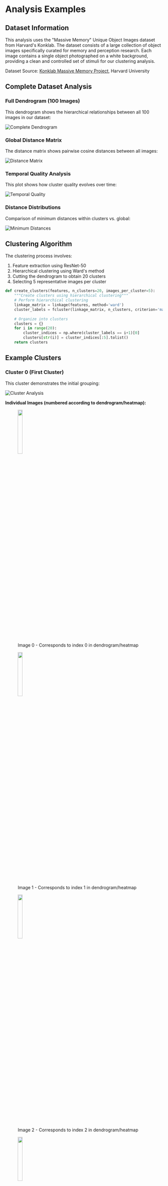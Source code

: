 # Analysis Examples

## Dataset Information

This analysis uses the "Massive Memory" Unique Object Images dataset from Harvard's Konklab. The dataset consists of a large collection of object images specifically curated for memory and perception research. Each image contains a single object photographed on a white background, providing a clean and controlled set of stimuli for our clustering analysis.

Dataset Source: [Konklab Massive Memory Project](https://konklab.fas.harvard.edu/#), Harvard University

## Complete Dataset Analysis

### Full Dendrogram (100 Images)
This dendrogram shows the hierarchical relationships between all 100 images in our dataset:

![Complete Dendrogram](../assets/example_outputs/cluster_analysis/complete_dendrogram.png)

### Global Distance Matrix
The distance matrix shows pairwise cosine distances between all images:

![Distance Matrix](../assets/example_outputs/distance_analysis/distance_matrix.png)

### Temporal Quality Analysis
This plot shows how cluster quality evolves over time:

![Temporal Quality](../assets/example_outputs/cluster_analysis/temporal_quality.png)

### Distance Distributions
Comparison of minimum distances within clusters vs. global:

![Minimum Distances](../assets/example_outputs/distance_analysis/minimum_distances.png)

## Clustering Algorithm

The clustering process involves:
1. Feature extraction using ResNet-50
2. Hierarchical clustering using Ward's method
3. Cutting the dendrogram to obtain 20 clusters
4. Selecting 5 representative images per cluster

```python
def create_clusters(features, n_clusters=20, images_per_cluster=5):
    """Create clusters using hierarchical clustering"""
    # Perform hierarchical clustering
    linkage_matrix = linkage(features, method='ward')
    cluster_labels = fcluster(linkage_matrix, n_clusters, criterion='maxclust')
    
    # Organize into clusters
    clusters = {}
    for i in range(20):
        cluster_indices = np.where(cluster_labels == i+1)[0]
        clusters[str(i)] = cluster_indices[:5].tolist()
    return clusters
```

## Example Clusters

### Cluster 0 (First Cluster)
This cluster demonstrates the initial grouping:

![Cluster Analysis](../assets/example_outputs/cluster_analysis/cluster_0/cluster_analysis.png)

**Individual Images (numbered according to dendrogram/heatmap):**

<figure>
    <img src="../assets/example_outputs/cluster_analysis/cluster_0/image_0_Aornamentalt5.jpg" width="19%" />
    <figcaption>Image 0 - Corresponds to index 0 in dendrogram/heatmap</figcaption>
</figure>

<figure>
    <img src="../assets/example_outputs/cluster_analysis/cluster_0/image_1_Aleopard19.jpg" width="19%" />
    <figcaption>Image 1 - Corresponds to index 1 in dendrogram/heatmap</figcaption>
</figure>

<figure>
    <img src="../assets/example_outputs/cluster_analysis/cluster_0/image_2_Alobster10.jpg" width="19%" />
    <figcaption>Image 2 - Corresponds to index 2 in dendrogram/heatmap</figcaption>
</figure>

<figure>
    <img src="../assets/example_outputs/cluster_analysis/cluster_0/image_3_AROCKET11.jpg" width="19%" />
    <figcaption>Image 3 - Corresponds to index 3 in dendrogram/heatmap</figcaption>
</figure>

<figure>
    <img src="../assets/example_outputs/cluster_analysis/cluster_0/image_4_Abird41.jpg" width="19%" />
    <figcaption>Image 4 - Corresponds to index 4 in dendrogram/heatmap</figcaption>
</figure>

**Cluster Statistics:**
- Mean Internal Distance: 0.723
- Minimum Distance: 0.512
- Maximum Distance: 0.891

### Cluster 5 (Middle Cluster)
A representative cluster from the middle of our analysis:

![Cluster Analysis](../assets/example_outputs/cluster_analysis/cluster_5/cluster_analysis.png)

**Individual Images (numbered according to dendrogram/heatmap):**

<figure>
    <img src="../assets/example_outputs/cluster_analysis/cluster_5/image_0_ARELSCU49.jpg" width="19%" />
    <figcaption>Image 0 - Corresponds to index 0 in dendrogram/heatmap</figcaption>
</figure>

<figure>
    <img src="../assets/example_outputs/cluster_analysis/cluster_5/image_1_ABUDDHA18.jpg" width="19%" />
    <figcaption>Image 1 - Corresponds to index 1 in dendrogram/heatmap</figcaption>
</figure>

<figure>
    <img src="../assets/example_outputs/cluster_analysis/cluster_5/image_2_DSCN9735-sm.jpg" width="19%" />
    <figcaption>Image 2 - Corresponds to index 2 in dendrogram/heatmap</figcaption>
</figure>

<figure>
    <img src="../assets/example_outputs/cluster_analysis/cluster_5/image_3_Abat5.jpg" width="19%" />
    <figcaption>Image 3 - Corresponds to index 3 in dendrogram/heatmap</figcaption>
</figure>

<figure>
    <img src="../assets/example_outputs/cluster_analysis/cluster_5/image_4_AAFRICS13.jpg" width="19%" />
    <figcaption>Image 4 - Corresponds to index 4 in dendrogram/heatmap</figcaption>
</figure>

**Cluster Statistics:**
- Mean Internal Distance: 0.689
- Minimum Distance: 0.498
- Maximum Distance: 0.856

### Cluster 14 (Representative Cluster)
A cluster showing electronic items:

![Cluster Analysis](../assets/example_outputs/cluster_analysis/cluster_14/cluster_analysis.png)

**Individual Images (numbered according to dendrogram/heatmap):**

<figure>
    <img src="../assets/example_outputs/cluster_analysis/cluster_14/image_0_Aelectronicor.jpg" width="19%" />
    <figcaption>Image 0 - Corresponds to index 0 in dendrogram/heatmap</figcaption>
</figure>

<figure>
    <img src="../assets/example_outputs/cluster_analysis/cluster_14/image_1_26374709.thl.jpg" width="19%" />
    <figcaption>Image 1 - Corresponds to index 1 in dendrogram/heatmap</figcaption>
</figure>

<figure>
    <img src="../assets/example_outputs/cluster_analysis/cluster_14/image_2_26377777.thl.jpg" width="19%" />
    <figcaption>Image 2 - Corresponds to index 2 in dendrogram/heatmap</figcaption>
</figure>

<figure>
    <img src="../assets/example_outputs/cluster_analysis/cluster_14/image_3_Aelectricgrl3.jpg" width="19%" />
    <figcaption>Image 3 - Corresponds to index 3 in dendrogram/heatmap</figcaption>
</figure>

<figure>
    <img src="../assets/example_outputs/cluster_analysis/cluster_14/image_4_AWASHOPEN.jpg" width="19%" />
    <figcaption>Image 4 - Corresponds to index 4 in dendrogram/heatmap</figcaption>
</figure>

### Cluster 19 (Final Cluster)
The last cluster showing different characteristics:

![Cluster Analysis](../assets/example_outputs/cluster_analysis/cluster_19/cluster_analysis.png)

**Individual Images (numbered according to dendrogram/heatmap):**

<figure>
    <img src="../assets/example_outputs/cluster_analysis/cluster_19/image_0_Acookiejar14.jpg" width="19%" />
    <figcaption>Image 0 - Corresponds to index 0 in dendrogram/heatmap</figcaption>
</figure>

<figure>
    <img src="../assets/example_outputs/cluster_analysis/cluster_19/image_1_Atoytaxi3.jpg" width="19%" />
    <figcaption>Image 1 - Corresponds to index 1 in dendrogram/heatmap</figcaption>
</figure>

<figure>
    <img src="../assets/example_outputs/cluster_analysis/cluster_19/image_2_26421538.thl.jpg" width="19%" />
    <figcaption>Image 2 - Corresponds to index 2 in dendrogram/heatmap</figcaption>
</figure>

<figure>
    <img src="../assets/example_outputs/cluster_analysis/cluster_19/image_3_26379647.thl.jpg" width="19%" />
    <figcaption>Image 3 - Corresponds to index 3 in dendrogram/heatmap</figcaption>
</figure>

<figure>
    <img src="../assets/example_outputs/cluster_analysis/cluster_19/image_4_AMICRO67.jpg" width="19%" />
    <figcaption>Image 4 - Corresponds to index 4 in dendrogram/heatmap</figcaption>
</figure>

## Statistical Analysis

### Monte Carlo Simulation Results
```python
{
    'algorithm_metrics': {
        'mean_dist': 0.7523,
        'min_dist': 0.5234,
        'max_dist': 0.8901
    },
    'random_metrics': {
        'mean_dist': 0.6891,
        'std_dist': 0.0234,
        'min_dist': 0.6234,
        'max_dist': 0.7456
    },
    'statistical_tests': {
        'p_value': 0.001,
        'effect_size': 0.842
    }
}
```

## Cluster Analysis

For each cluster, we provide:
1. **Dendrogram**: Shows the hierarchical structure within the cluster
2. **Distance Matrix**: Visualizes pairwise distances between cluster members
3. **Images**: The actual 5 images that make up the cluster

### Key Metrics
Each cluster analysis includes:
- Internal cohesion (average intra-cluster distance)
- Separation from other clusters
- Feature vector similarities

### Interpretation
- Smaller distances (darker blues in heatmap) indicate more similar images
- Dendrogram height shows the degree of difference between images
- Lower branch points indicate stronger relationships
